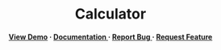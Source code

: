 
</div>

<div align='center'>

<h1>Calculator</h1>


</div>




<div align='center'>

<h4> <a href=https://itz-gaurav74.github.io/Calculator/>View Demo</a> <span> · </span> <a href="https://github.com/Itz-gaurav74/Calculator/blob/master/README.md"> Documentation </a> <span> · </span> <a href="https://github.com/Itz-gaurav74/Calculator/issues"> Report Bug </a> <span> · </span> <a href="https://github.com/Itz-gaurav74/Calculator/issues"> Request Feature </a> </h4>

